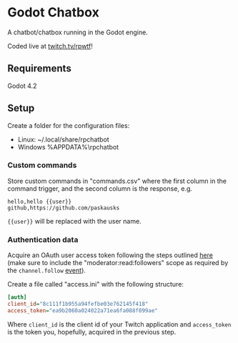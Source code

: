 # Godot Chatbox

A chatbot/chatbox running in the Godot engine.

Coded live at [twitch.tv/rpwtf](https://twitch.tv/rpwtf)!

## Requirements

Godot 4.2

## Setup

Create a folder for the configuration files:

* Linux: ~/.local/share/rpchatbot
* Windows %APPDATA%\rpchatbot

### Custom commands

Store custom commands in "commands.csv" where the first column in the command trigger, and the second column is the response, e.g.

```csv
hello,hello {{user}}
github,https://github.com/paskausks
```

`{{user}}` will be replaced with the user name.

### Authentication data

Acquire an OAuth user access token following the steps outlined [here](https://dev.twitch.tv/docs/irc/authenticate-bot/) (make sure to include the "moderator:read:followers" scope as required by the `channel.follow` [event](https://dev.twitch.tv/docs/eventsub/eventsub-subscription-types/#channelfollow)).

Create a file called "access.ini" with the following structure:

```ini
[auth]
client_id="8c111f1b955a94fefbe03e762145f418"
access_token="ea9b2060a024022a71ea6fa088f099ae"
```

Where `client_id` is the client id of your Twitch application and `access_token` is the token you, hopefully, acquired in the previous step.
